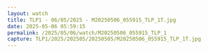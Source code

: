 ```yaml
---
layout: watch
title: TLP1 - 06/05/2025 - M20250506_055915_TLP_1T.jpg
date: 2025-05-06 05:59:15
permalink: /2025/05/06/watch/M20250506_055915_TLP_1
capture: TLP1/2025/202505/20250505/M20250506_055915_TLP_1T.jpg
---
```

